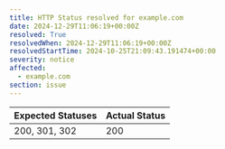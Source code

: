 ```yaml
---
title: HTTP Status resolved for example.com
date: 2024-12-29T11:06:19+00:00Z
resolved: True
resolvedWhen: 2024-12-29T11:06:19+00:00Z
resolvedStartTime: 2024-10-25T21:09:43.191474+00:00
severity: notice
affected:
  - example.com
section: issue
---
```


| Expected Statuses | Actual Status  |
|-------------------|----------------|
| 200, 301, 302 | 200 |
